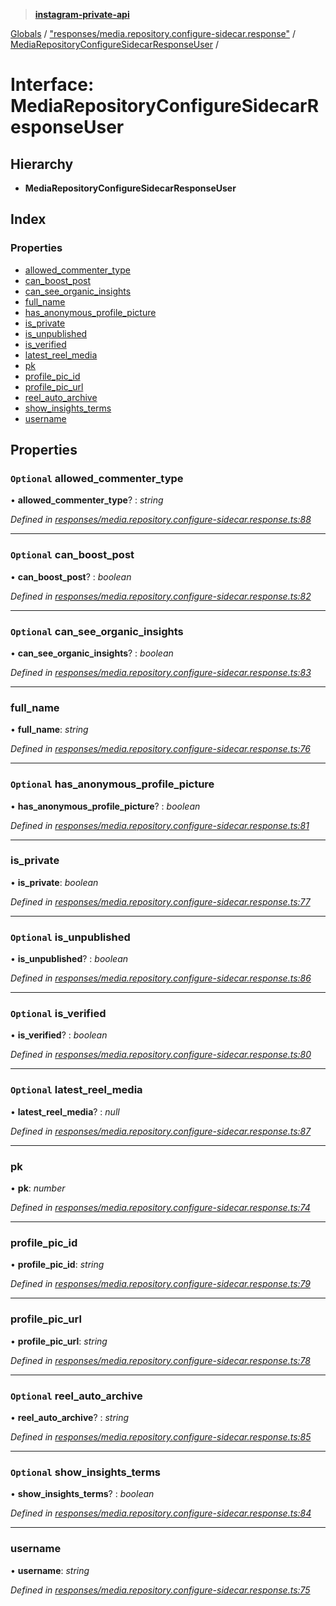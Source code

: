 > **[instagram-private-api](../README.md)**

[Globals](../README.md) / ["responses/media.repository.configure-sidecar.response"](../modules/_responses_media_repository_configure_sidecar_response_.md) / [MediaRepositoryConfigureSidecarResponseUser](_responses_media_repository_configure_sidecar_response_.mediarepositoryconfiguresidecarresponseuser.md) /

# Interface: MediaRepositoryConfigureSidecarResponseUser

## Hierarchy

* **MediaRepositoryConfigureSidecarResponseUser**

## Index

### Properties

* [allowed_commenter_type](_responses_media_repository_configure_sidecar_response_.mediarepositoryconfiguresidecarresponseuser.md#optional-allowed_commenter_type)
* [can_boost_post](_responses_media_repository_configure_sidecar_response_.mediarepositoryconfiguresidecarresponseuser.md#optional-can_boost_post)
* [can_see_organic_insights](_responses_media_repository_configure_sidecar_response_.mediarepositoryconfiguresidecarresponseuser.md#optional-can_see_organic_insights)
* [full_name](_responses_media_repository_configure_sidecar_response_.mediarepositoryconfiguresidecarresponseuser.md#full_name)
* [has_anonymous_profile_picture](_responses_media_repository_configure_sidecar_response_.mediarepositoryconfiguresidecarresponseuser.md#optional-has_anonymous_profile_picture)
* [is_private](_responses_media_repository_configure_sidecar_response_.mediarepositoryconfiguresidecarresponseuser.md#is_private)
* [is_unpublished](_responses_media_repository_configure_sidecar_response_.mediarepositoryconfiguresidecarresponseuser.md#optional-is_unpublished)
* [is_verified](_responses_media_repository_configure_sidecar_response_.mediarepositoryconfiguresidecarresponseuser.md#optional-is_verified)
* [latest_reel_media](_responses_media_repository_configure_sidecar_response_.mediarepositoryconfiguresidecarresponseuser.md#optional-latest_reel_media)
* [pk](_responses_media_repository_configure_sidecar_response_.mediarepositoryconfiguresidecarresponseuser.md#pk)
* [profile_pic_id](_responses_media_repository_configure_sidecar_response_.mediarepositoryconfiguresidecarresponseuser.md#profile_pic_id)
* [profile_pic_url](_responses_media_repository_configure_sidecar_response_.mediarepositoryconfiguresidecarresponseuser.md#profile_pic_url)
* [reel_auto_archive](_responses_media_repository_configure_sidecar_response_.mediarepositoryconfiguresidecarresponseuser.md#optional-reel_auto_archive)
* [show_insights_terms](_responses_media_repository_configure_sidecar_response_.mediarepositoryconfiguresidecarresponseuser.md#optional-show_insights_terms)
* [username](_responses_media_repository_configure_sidecar_response_.mediarepositoryconfiguresidecarresponseuser.md#username)

## Properties

### `Optional` allowed_commenter_type

• **allowed_commenter_type**? : *string*

*Defined in [responses/media.repository.configure-sidecar.response.ts:88](https://github.com/dilame/instagram-private-api/blob/173bc62/src/responses/media.repository.configure-sidecar.response.ts#L88)*

___

### `Optional` can_boost_post

• **can_boost_post**? : *boolean*

*Defined in [responses/media.repository.configure-sidecar.response.ts:82](https://github.com/dilame/instagram-private-api/blob/173bc62/src/responses/media.repository.configure-sidecar.response.ts#L82)*

___

### `Optional` can_see_organic_insights

• **can_see_organic_insights**? : *boolean*

*Defined in [responses/media.repository.configure-sidecar.response.ts:83](https://github.com/dilame/instagram-private-api/blob/173bc62/src/responses/media.repository.configure-sidecar.response.ts#L83)*

___

###  full_name

• **full_name**: *string*

*Defined in [responses/media.repository.configure-sidecar.response.ts:76](https://github.com/dilame/instagram-private-api/blob/173bc62/src/responses/media.repository.configure-sidecar.response.ts#L76)*

___

### `Optional` has_anonymous_profile_picture

• **has_anonymous_profile_picture**? : *boolean*

*Defined in [responses/media.repository.configure-sidecar.response.ts:81](https://github.com/dilame/instagram-private-api/blob/173bc62/src/responses/media.repository.configure-sidecar.response.ts#L81)*

___

###  is_private

• **is_private**: *boolean*

*Defined in [responses/media.repository.configure-sidecar.response.ts:77](https://github.com/dilame/instagram-private-api/blob/173bc62/src/responses/media.repository.configure-sidecar.response.ts#L77)*

___

### `Optional` is_unpublished

• **is_unpublished**? : *boolean*

*Defined in [responses/media.repository.configure-sidecar.response.ts:86](https://github.com/dilame/instagram-private-api/blob/173bc62/src/responses/media.repository.configure-sidecar.response.ts#L86)*

___

### `Optional` is_verified

• **is_verified**? : *boolean*

*Defined in [responses/media.repository.configure-sidecar.response.ts:80](https://github.com/dilame/instagram-private-api/blob/173bc62/src/responses/media.repository.configure-sidecar.response.ts#L80)*

___

### `Optional` latest_reel_media

• **latest_reel_media**? : *null*

*Defined in [responses/media.repository.configure-sidecar.response.ts:87](https://github.com/dilame/instagram-private-api/blob/173bc62/src/responses/media.repository.configure-sidecar.response.ts#L87)*

___

###  pk

• **pk**: *number*

*Defined in [responses/media.repository.configure-sidecar.response.ts:74](https://github.com/dilame/instagram-private-api/blob/173bc62/src/responses/media.repository.configure-sidecar.response.ts#L74)*

___

###  profile_pic_id

• **profile_pic_id**: *string*

*Defined in [responses/media.repository.configure-sidecar.response.ts:79](https://github.com/dilame/instagram-private-api/blob/173bc62/src/responses/media.repository.configure-sidecar.response.ts#L79)*

___

###  profile_pic_url

• **profile_pic_url**: *string*

*Defined in [responses/media.repository.configure-sidecar.response.ts:78](https://github.com/dilame/instagram-private-api/blob/173bc62/src/responses/media.repository.configure-sidecar.response.ts#L78)*

___

### `Optional` reel_auto_archive

• **reel_auto_archive**? : *string*

*Defined in [responses/media.repository.configure-sidecar.response.ts:85](https://github.com/dilame/instagram-private-api/blob/173bc62/src/responses/media.repository.configure-sidecar.response.ts#L85)*

___

### `Optional` show_insights_terms

• **show_insights_terms**? : *boolean*

*Defined in [responses/media.repository.configure-sidecar.response.ts:84](https://github.com/dilame/instagram-private-api/blob/173bc62/src/responses/media.repository.configure-sidecar.response.ts#L84)*

___

###  username

• **username**: *string*

*Defined in [responses/media.repository.configure-sidecar.response.ts:75](https://github.com/dilame/instagram-private-api/blob/173bc62/src/responses/media.repository.configure-sidecar.response.ts#L75)*